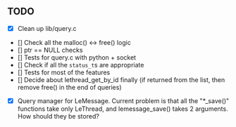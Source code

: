## TODO

- [x] Clean up lib/query.c
- [] Check all the malloc() <-> free() logic
- [] ptr == NULL checks
- [] Tests for query.c with python + socket
- [] Check if all the `status_t`s are appropriate
- [] Tests for most of the features
- [] Decide about lethread_get_by_id finally (if returned from the list, then remove free() in the end of queries)
- [x] Query manager for LeMessage. Current problem is that all the "*_save()" functions take only LeThread, and lemessage_save() takes 2 arguments. How should they be stored?